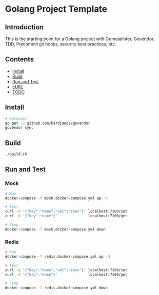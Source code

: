 # Golang Project Template

## Introduction

This is the starting point for a Golang project with Gometalinter, Govendor, TDD, Precommit git hooks, security best practices, etc.

## Contents

- [Install](#install)
- [Build](#build)
- [Run and Test](#run-and-test)
- [cURL](#curl)
- [TODO](#todo)

## Install

```bash
# Govendor
go get -u github.com/kardianos/govendor
govendor sync
```

## Build

```bash
./build.sh
```

## Run and Test

### Mock

```bash
# Run
docker-compose -f mock.docker-compose.yml up -d

# Test
curl -d '{"key":"name","val":"ryan"}' localhost:7100/set
curl -d '{"key":"name"}'              localhost:7100/get

# Stop
docker-compose -f mock.docker-compose.yml down
```

### Redis

```bash
# Run
docker-compose -f redis.docker-compose.yml up -d

# Test
curl -d '{"key":"name","val":"ryan"}' localhost:7100/set
curl -d '{"key":"name"}'              localhost:7100/get

# Stop
docker-compose -f redis.docker-compose.yml down
```
